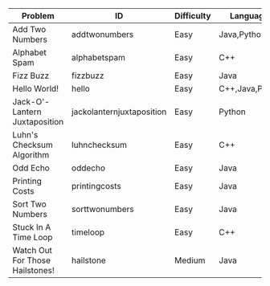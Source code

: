 Problem|ID|Difficulty|Languages
---|---|---|---
Add Two Numbers|addtwonumbers|Easy|Java,Python
Alphabet Spam|alphabetspam|Easy|C++
Fizz Buzz|fizzbuzz|Easy|Java
Hello World!|hello|Easy|C++,Java,Python
Jack-O'-Lantern Juxtaposition|jackolanternjuxtaposition|Easy|Python
Luhn's Checksum Algorithm|luhnchecksum|Easy|C++
Odd Echo|oddecho|Easy|Java
Printing Costs|printingcosts|Easy|Java
Sort Two Numbers|sorttwonumbers|Easy|Java
Stuck In A Time Loop|timeloop|Easy|C++
Watch Out For Those Hailstones!|hailstone|Medium|Java
